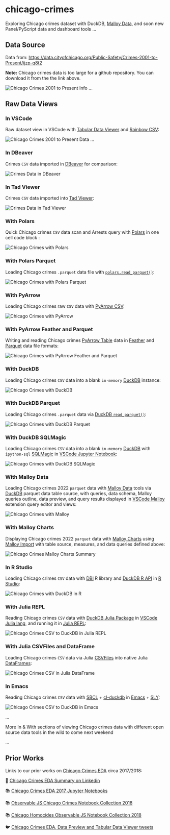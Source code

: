 # chicago-crimes

Exploring Chicago crimes dataset with DuckDB, [Malloy Data](https://marketplace.visualstudio.com/items?itemName=malloydata.malloy-vscode), and soon new Panel/PyScript data and dashboard tools ...

## Data Source

Data from: https://data.cityofchicago.org/Public-Safety/Crimes-2001-to-Present/ijzp-q8t2

**Note:** Chicago crimes data is too large for a github repository. You can download it from the the link above.

![Chicago Crimes 2001 to Present Info ...](https://github.com/RandomFractals/chicago-crimes/blob/main/docs/images/chicago-crimes-info.png?raw=true
 "Chicago Crimes 2001 to Present Info ...")

## Raw Data Views

### In VSCode

Raw dataset view in VSCode with [Tabular Data Viewer](https://github.com/RandomFractals/tabular-data-viewer) and [Rainbow CSV](https://marketplace.visualstudio.com/items?itemName=mechatroner.rainbow-csv):

![Chicago Crimes 2001 to Present Data ...](https://github.com/RandomFractals/chicago-crimes/blob/main/docs/images/chicago-crimes-data.png?raw=true
 "Chicago Crimes 2001 to Present Data ...")

### In DBeaver

Crimes `CSV` data imported in [DBeaver](https://dbeaver.io/) for comparison:

![Crimes Data in DBeaver](https://github.com/RandomFractals/chicago-crimes/blob/main/docs/images/chicago-crimes-dbeaver.png?raw=true
 "Crimes Data in DBeaver")

### In Tad Viewer

Crimes `CSV` data imported into [Tad Viewer](https://www.tadviewer.com/):

![Crimes Data in Tad Viewer](https://github.com/RandomFractals/chicago-crimes/blob/main/docs/images/chicago-crimes-in-tad.png?raw=true
 "Crimes Data in Tad Viewer")

### With Polars

Quick Chicago crimes `CSV` data scan and Arrests query with [Polars](https://www.pola.rs/) in one cell code block :

![Chicago Crimes with Polars](https://github.com/RandomFractals/chicago-crimes/blob/main/docs/images/chicago-crimes-with-polars.png?raw=true
 "Chicago Crimes with Polars")

### With Polars Parquet

Loading Chicago crimes `.parquet` data file with [`polars.read_parquet()`](https://pola-rs.github.io/polars/py-polars/html/reference/api/polars.read_parquet.html):

![Chicago Crimes with Polars Parquet](https://github.com/RandomFractals/chicago-crimes/blob/main/docs/images/chicago-crimes-polars-parquet.png?raw=true
 "Chicago Crimes with Polars Parquet")

### With PyArrow

Loading Chicago crimes raw `CSV` data with [PyArrow CSV](https://arrow.apache.org/docs/python/csv.html):

![Chicago Crimes with PyArrow](https://github.com/RandomFractals/chicago-crimes/blob/main/docs/images/chicago-crimes-pyarrow.png?raw=true
 "Chicago Crimes with PyArrow")

### With PyArrow Feather and Parquet

Writing and reading Chicago crimes [PyArrow Table](https://arrow.apache.org/docs/python/getstarted.html#creating-arrays-and-tables) data in [Feather](https://arrow.apache.org/docs/python/feather.html) and [Parquet](https://arrow.apache.org/docs/python/parquet.html) data file formats:

![Chicago Crimes with PyArrow Feather and Parquet](https://github.com/RandomFractals/chicago-crimes/blob/main/docs/images/chicago-crimes-feather-and-parquet.png?raw=true
 "Chicago Crimes with PyArrow Feather and Parquet")

### With DuckDB

Loading Chicago crimes `CSV` data into a blank `in-memory` [DuckDB](https://duckdb.org/docs/data/csv) instance:

![Chicago Crimes with DuckDB](https://github.com/RandomFractals/chicago-crimes/blob/main/docs/images/chicago-crimes-with-duckdb.png?raw=true
 "Chicago Crimes with DuckDB")

### With DuckDB Parquet

Loading Chicago crimes `.parquet` data via [DuckDB `read_parquet()`](https://duckdb.org/docs/data/parquet):

![Chicago Crimes with DuckDB Parquet](https://github.com/RandomFractals/chicago-crimes/blob/main/docs/images/chicago-crimes-duckdb-parquet.png?raw=true
 "Chicago Crimes with DuckDB Parquet")

### With DuckDB SQLMagic

Loading Chicago crimes `CSV` data into a blank `in-memory` [DuckDB](https://duckdb.org/docs/guides/python/jupyter) with `ipython-sql` [SQLMagic](https://github.com/catherinedevlin/ipython-sql) in [VSCode Jupyter Notebook](https://code.visualstudio.com/docs/datascience/jupyter-notebooks):

![Chicago Crimes with DuckDB SQLMagic](https://github.com/RandomFractals/chicago-crimes/blob/main/docs/images/chicago-crimes-duckdb-sqlmagic.png?raw=true
 "Chicago Crimes with DuckDB SQLMagic")

### With Malloy Data

Loading Chicago crimes 2022 `parquet` data with [Malloy Data](https://looker-open-source.github.io/malloy/documentation/language/basic.html) tools via [DuckDB](https://looker-open-source.github.io/malloy/documentation/connection_instructions.html#duckdb) parquet data table source, with queries, data schema, Malloy queries outline, data preview, and query results displayed in [VSCode Malloy](https://marketplace.visualstudio.com/items?itemName=malloydata.malloy-vscode) extension query editor and views:

![Chicago Crimes with Malloy](https://github.com/RandomFractals/chicago-crimes/blob/main/docs/images/chicago-crimes-duckdb-malloy-2022.png?raw=true
 "Chicago Crimes with Malloy")

### With Malloy Charts

Displaying Chicago crimes 2022 `parquet` data with [Malloy Charts](https://looker-open-source.github.io/malloy/documentation/visualizations/dashboards.html) using [Malloy Import](https://looker-open-source.github.io/malloy/documentation/language/imports.html) with table source, measures, and data queries defined above:

![Chicago Crimes Malloy Charts Summary](https://github.com/RandomFractals/chicago-crimes/blob/main/docs/images/chicago-crimes-by-type-malloy-summary.png?raw=true
 "Chicago Crimes Malloy Charts Summary")

### In R Studio

Loading Chicago crimes `CSV` data with [DBI](https://dbi.r-dbi.org/) R library and [DuckDB R API](https://duckdb.org/docs/api/r) in [R Studio](https://www.rstudio.com/):

![Chicago Crimes with DuckDB in R](https://github.com/RandomFractals/chicago-crimes/blob/main/docs/images/chicago-crimes-duckdb-in-r-studio.png?raw=true
 "Chicago Crimes with DuckDB in R")

### With Julia REPL

Reading Chicago crimes `CSV` data with [DuckDB Julia Package](https://juliahub.com/ui/Packages/DuckDB/89qwz/0.5.1) in [VSCode Julia lang](https://marketplace.visualstudio.com/items?itemName=julialang.language-julia), and running it in [Julia REPL](https://docs.julialang.org/en/v1/stdlib/REPL/):

![Chicago Crimes CSV to DuckDB in Julia REPL](https://github.com/RandomFractals/chicago-crimes/blob/main/docs/images/chicago-crimes-duckdb-julia-repl.png?raw=true
 "Chicago Crimes CSV to DuckDB in Julia REPL")

### With Julia CSVFiles and DataFrame

Loading Chicago crimes `CSV` data via Julia [CSVFiles](https://github.com/queryverse/CSVFiles.jl) into native Julia [DataFrames](https://dataframes.juliadata.org/stable/):

![Chicago Crimes CSV in Julia DataFrame](https://github.com/RandomFractals/chicago-crimes/blob/main/docs/images/chicago-crimes-csv-julia-dataframe.png?raw=true
 "Chicago Crimes CSV in Julia DataFrame")

### In Emacs

Reading Chicago crimes `CSV` data with [SBCL](https://sbcl.org/) + [cl-duckdb](https://github.com/ak-coram/cl-duckdb) in [Emacs](https://www.gnu.org/software/emacs/) + [SLY](https://github.com/joaotavora/sly):

![Chicago Crimes CSV to DuckDB in Emacs](https://github.com/RandomFractals/chicago-crimes/blob/main/docs/images/chicago-crimes-in-emacs.png?raw=true
 "Chicago Crimes CSV to DuckDB in Emacs")

...

More In & With sections of viewing Chicago crimes data with different open source data tools in the wild to come next weekend

...

## Prior Works

Links to our prior works on [Chicago Crimes EDA](https://twitter.com/search?q=(%23ChicagoCrimes)%20(from%3ATarasNovak)&src=typed_query) circa 2017/2018:

🔗 [Chicago Crimes EDA Summary on Linkedin](https://www.linkedin.com/pulse/chicago-crimes-2017-taras-novak/)

📚 [Chicago Crimes EDA 2017 Jupyter Notebooks](https://github.com/RandomFractals/ChicagoCrimes/tree/master/notebooks)

📚 [Observable JS Chicago Crimes Notebook Collection 2018](https://observablehq.com/@randomfractals/chicagocrimes)

📚 [Chicago Homocides Observable JS Notebook Collection 2018](https://observablehq.com/@randomfractals/leaflet-pixi-overlay?collection=@randomfractals/chicago-homicides)

🐦 [Chicago Crimes EDA, Data Preview and Tabular Data Viewer tweets](https://twitter.com/search?q=(%23ChicagoCrimes)%20(from%3ATarasNovak)&src=typed_query)
